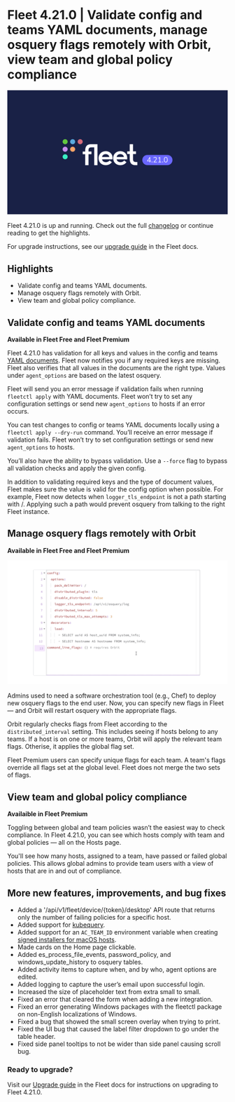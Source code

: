 # Fleet 4.21.0 | Validate config and teams YAML documents, manage osquery flags remotely with Orbit, view team and global policy compliance

![Fleet 4.21.0 release](../website/assets/images/articles/fleet-4.21.0-1600x900@2x.jpeg)

Fleet 4.21.0 is up and running. Check out the full [changelog](https://github.com/fleetdm/fleet/releases/tag/fleet-v4.21.0) or continue reading to get the highlights.

For upgrade instructions, see our [upgrade guide](https://fleetdm.com/docs/deploying/upgrading-fleet) in the Fleet docs.

## Highlights
- Validate config and teams YAML documents.
- Manage osquery flags remotely with Orbit.
- View team and global policy compliance.

## Validate config and teams YAML documents
**Available in Fleet Free and Fleet Premium**

Fleet 4.21.0 has validation for all keys and values in the config and teams [YAML documents](https://fleetdm.com/docs/using-fleet/configuration-files). Fleet now notifies you if any required keys are missing. Fleet also verifies that all values in the documents are the right type. Values under `agent_options` are based on the latest osquery.

Fleet will send you an error message if validation fails when running `fleetctl apply` with YAML documents. Fleet won’t try to set any configuration settings or send new `agent_options` to hosts if an error occurs.

You can test changes to config or teams YAML documents locally using a `fleetctl apply --dry-run` command. You’ll receive an error message if validation fails. Fleet won’t try to set configuration settings or send new `agent_options` to hosts.

You’ll also have the ability to bypass validation. Use a `--force` flag to bypass all validation checks and apply the given config.

In addition to validating required keys and the type of document values, Fleet makes sure the value is valid for the config option when possible. For example, Fleet now detects when `logger_tls_endpoint` is not a path starting with /. Applying such a path would prevent osquery from talking to the right Fleet instance.

## Manage osquery flags remotely with Orbit
**Available in Fleet Free and Fleet Premium**

![Manage osquery flags remotely with Orbit](../website/assets/images/articles/fleet-4.21.0.gif)

Admins used to need a software orchestration tool (e.g., Chef) to deploy new osquery flags to the end user. Now, you can specify new flags in Fleet — and Orbit will restart osquery with the appropriate flags.

Orbit regularly checks flags from Fleet according to the `distributed_interval` setting. This includes seeing if hosts belong to any teams. If a host is on one or more teams, Orbit will apply the relevant team flags. Otherise, it applies the global flag set.

Fleet Premium users can specify unique flags for each team. A team's flags override all flags set at the global level. Fleet does not merge the two sets of flags.

## View team and global policy compliance
**Availaible in Fleet Premium**

Toggling between global and team policies wasn’t the easiest way to check compliance. In Fleet 4.21.0, you can see which hosts comply with team and global policies — all on the Hosts page.

You'll see how many hosts, assigned to a team, have passed or failed global policies. This allows global admins to provide team users with a view of hosts that are in and out of compliance.

## More new features, improvements, and bug fixes

* Added a '/api/v1/fleet/device/{token}/desktop' API route that returns only the number of failing policies for a specific host.
* Added support for [kubequery](https://github.com/Uptycs/kubequery).
* Added support for an `AC_TEAM_ID` environment variable when creating [signed installers for macOS hosts](https://fleetdm.com/docs/using-fleet/adding-hosts#signing-fleetd-installers).
* Made cards on the Home page clickable.
* Added es_process_file_events, password_policy, and windows_update_history to osquery tables.
* Added activity items to capture when, and by who, agent options are edited.
* Added logging to capture the user’s email upon successful login.
* Increased the size of placeholder text from extra small to small.
* Fixed an error that cleared the form when adding a new integration.
* Fixed an error generating Windows packages with the fleetctl package on non-English localizations of Windows.
* Fixed a bug that showed the small screen overlay when trying to print.
* Fixed the UI bug that caused the label filter dropdown to go under the table header.
* Fixed side panel tooltips to not be wider than side panel causing scroll bug.

### Ready to upgrade?

Visit our [Upgrade guide](https://fleetdm.com/docs/deploying/upgrading-fleet) in the Fleet docs for instructions on upgrading to Fleet 4.21.0.

<meta name="category" value="releases">
<meta name="authorFullName" value="Chris McGillicuddy">
<meta name="authorGitHubUsername" value="chris-mcgillicuddy">
<meta name="publishedOn" value="2022-10-05">
<meta name="articleTitle" value="Fleet 4.21.0 | Validate config and teams YAML documents, manage osquery flags remotely with Orbit, view team and global policy compliance">
<meta name="articleImageUrl" value="../website/assets/images/articles/fleet-4.21.0-1600x900@2x.jpeg">
